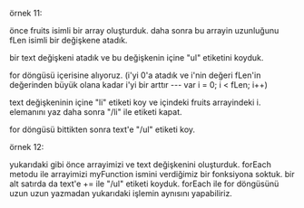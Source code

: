 örnek 11:

<!-- 
var fruits = ["Banana", "Orange", "Apple", "Mango"];
var fLen = fruits.length;

var text = "<ul>";
for (var i = 0; i < fLen; i++) {
    text += "<li>" + fruits[i] + "</li>";
}
text += "</ul>";

document.getElementById("demo11").innerHTML = text;   -->
 <!-- <ul><li>Banana</li><li>Orange</li><li>Apple</li><li>Mango</li></ul> -->

 önce fruits isimli bir array oluşturduk. daha sonra bu arrayin uzunluğunu fLen isimli bir değişkene
 atadık.

bir text değişkeni atadık ve bu değişkenin içine "ul" etiketini koyduk.

for döngüsü içerisine alıyoruz. (i'yi 0'a atadık ve i'nin değeri fLen'in değerinden büyük olana kadar i'yi bir arttır --- var i = 0; i < fLen; i++)

text değişkeninin içine "li" etiketi koy ve içindeki fruits arrayindeki i. elemanını yaz daha sonra "/li" ile etiketi kapat.

for döngüsü bittikten sonra text'e "/ul" etiketi koy.

örnek 12:
<!-- 
var fruits = ["Banana", "Orange", "Apple", "Mango"];
var text = "<ul>";
fruits.forEach(myFunction);
text += "</ul>";

function myFunction(value) {
    text += "<li>" + value + "</li>"
}

document.getElementById("demo12").innerHTML = text; -->

yukarıdaki gibi önce arrayimizi ve text değişkenini oluşturduk. forEach metodu ile arrayimizi myFunction ismini verdiğimiz bir fonksiyona soktuk. bir alt satırda da text'e += ile "/ul" etiketi koyduk.
forEach ile for döngüsünü uzun uzun yazmadan yukarıdaki işlemin aynısını yapabiliriz.